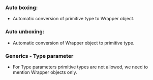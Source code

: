 ### Auto boxing:   
* Automatic conversion of primitive type to Wrapper object.
  
### Auto unboxing:
  * Automatic conversion of Wrapper object to primitive type.  
  
### Generics - Type parameter
  * For Type parameters primitive types are not allowed, we need to mention Wrapper objects only.  
